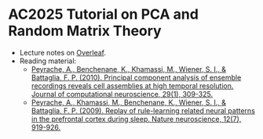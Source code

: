 # AC2025 Tutorial on PCA and Random Matrix Theory

- Lecture notes on [Overleaf]([https://www.overleaf.com/project/68765c8fc6134abcdad4775e](https://www.overleaf.com/read/gybdckpyhbph#24bba5)).
- Reading material:
  - [Peyrache, A., Benchenane, K., Khamassi, M., Wiener, S. I., & Battaglia, F. P. (2010). Principal component analysis of ensemble recordings reveals cell assemblies at high temporal resolution. Journal of computational neuroscience, 29(1), 309-325.](https://link.springer.com/article/10.1007/s10827-009-0154-6)
  - [Peyrache, A., Khamassi, M., Benchenane, K., Wiener, S. I., & Battaglia, F. P. (2009). Replay of rule-learning related neural patterns in the prefrontal cortex during sleep. Nature neuroscience, 12(7), 919-926.](https://www.nature.com/articles/nn.2337)
